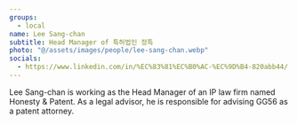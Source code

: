 ```yaml
---
groups:
  - local
name: Lee Sang-chan
subtitle: Head Manager of 특허법인 정특
photo: "@/assets/images/people/lee-sang-chan.webp"
socials:
  - https://www.linkedin.com/in/%EC%83%81%EC%B0%AC-%EC%9D%B4-820abb44/
---
```


Lee Sang-chan is working as the Head Manager of an IP law firm named Honesty & Patent. As a legal advisor, he is responsible for advising GG56 as a patent attorney.
